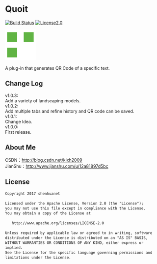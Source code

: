 # Quoit
[![Build Status](https://img.shields.io/badge/build-developing-yellowgreen.svg)](#)
[![License2.0](https://img.shields.io/badge/license-Apache%202.0-blue.svg)](https://www.apache.org/licenses/LICENSE-2.0.html)

![](https://github.com/shenhuanet/Quoit-idea/blob/master/.idea/icon.png)

A plug-in that generates QR Code of a specific text.

## Change Log
v1.0.3:<br>Add a variety of landscaping models.<br>
v1.0.2:<br>Add multiple tabs and refine history and QR code can be saved.<br>
v1.0.1:<br>Change Idea.<br>
v1.0.0:<br>First release.<br>

## About Me
CSDN：http://blog.csdn.net/klxh2009<br>
JianShu：http://www.jianshu.com/u/12a81897d5bc

## License

    Copyright 2017 shenhuanet

    Licensed under the Apache License, Version 2.0 (the "License");
    you may not use this file except in compliance with the License.
    You may obtain a copy of the License at

       http://www.apache.org/licenses/LICENSE-2.0

    Unless required by applicable law or agreed to in writing, software
    distributed under the License is distributed on an "AS IS" BASIS,
    WITHOUT WARRANTIES OR CONDITIONS OF ANY KIND, either express or implied.
    See the License for the specific language governing permissions and
    limitations under the License.